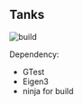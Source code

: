 ## Tanks 

![build](https://github.com/Porphyrion/SolidTanks/actions/workflows/build.yml/badge.svg)


Dependency: 

* GTest
* Eigen3  
* ninja for build